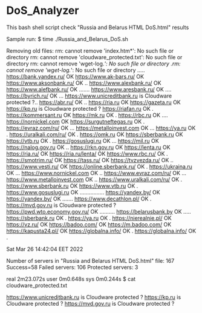# DoS_Analyzer
This bash shell script check "Russia and Belarus HTML DoS.html" results

Sample run:
$ time ./Russia_and_Belarus_DoS.sh

Removing old files:
rm: cannot remove 'index.htm*': No such file or directory
rm: cannot remove 'cloudware_protected.txt': No such file or directory
rm: cannot remove 'wget-log.*': No such file or directory
.rm: cannot remove 'wget-log.*': No such file or directory
.....
https://bank.yandex.ru/ OK 
https://www.ak-bars.ru/ OK 
https://www.aksonbank.ru/ OK ..
https://www.alexbank.ru/ OK 
https://www.alefbank.ru/ OK .......
https://www.aresbank.ru/ OK ....
https://byrich.ru/ OK ...
https://www.unicreditbank.ru is Cloudware protected ?..
https://abr.ru/ OK ..
https://ria.ru OK 
https://gazeta.ru OK 
https://kp.ru is Cloudware protected ?
https://riafan.ru OK .
https://kommersant.ru OK 
https://mk.ru OK .
https://rbc.ru OK ....
https://nornickel.com OK 
https://surgutneftegas.ru OK .
https://evraz.com/ru/ OK ...
https://metalloinvest.com OK ...
https://ya.ru OK .
https://uralkali.com/ru/ OK .
https://omk.ru OK 
https://sberbank.ru OK 
https://vtb.ru OK .
https://gosuslugi.ru OK ...
https://mil.ru OK 
https://nalog.gov.ru OK ..
https://rkn.gov.ru OK 
https://lenta.ru OK 
https://ria.ru/ OK 
https://ria.ru/lenta/ OK 
https://www.rbc.ru/ OK .
https://smotrim.ru/ OK 
https://tass.ru/ OK 
https://tvzvezda.ru/ OK ..
https://www.vesti.ru/ OK 
https://online.sberbank.ru/ OK .
https://ukraina.ru OK ...
https://www.nornickel.com OK ..
https://www.evraz.com/ru/ OK ...
https://www.metalloinvest.com OK ..
https://www.uralkali.com/ru/ OK .
https://www.sberbank.ru OK 
https://www.vtb.ru OK .
https://www.gosuslugi.ru OK ................
https://yandex.by/ OK 
https://yandex.by/ OK .......
https://www.decathlon.pl/ OK .
https://mvd.gov.ru is Cloudware protected ?
https://pwd.wto.economy.gov.ru/ OK ..........
https://belarusbank.by OK .....
https://sberbank.ru OK .
https://ya.ru OK .
https://nierealnie.pl/ OK 
https://vz.ru/ OK 
https://badoo.com/ OK 
https://m.badoo.com/ OK 
https://kapusta24.pl/ OK 
https://globalna.info/ OK .
https://globalna.info/ OK .

Sat Mar 26 14:42:04 EET 2022

Number of servers in "Russia and Belarus HTML DoS.html" file: 167
Success=58  Failed servers: 106 Protected servers: 3

real	2m23.072s
user	0m0.648s
sys	0m0.244s
$ cat cloudware_protected.txt 

https://www.unicreditbank.ru is Cloudware protected ?
https://kp.ru is Cloudware protected ?
https://mvd.gov.ru is Cloudware protected ?

